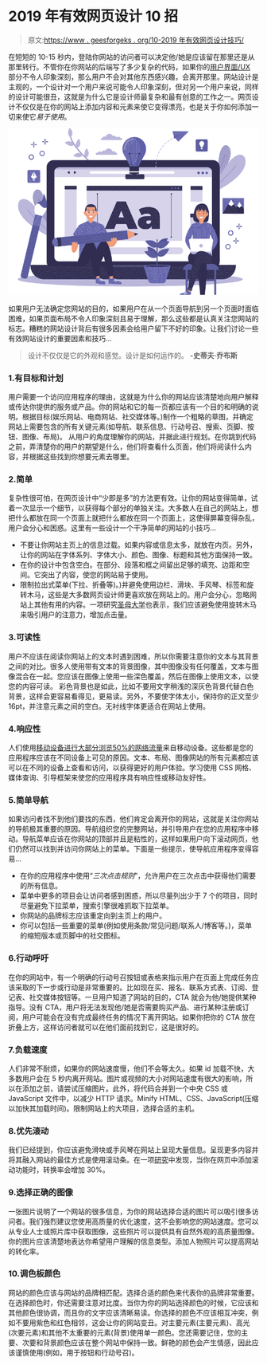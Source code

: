 # 2019 年有效网页设计 10 招

> 原文:[https://www . geesforgeks . org/10-2019 年有效网页设计技巧/](https://www.geeksforgeeks.org/10-tips-for-effective-web-designing-in-2019/)

在短短的 10-15 秒内，登陆你网站的访问者可以决定他/她是应该留在那里还是从那里转行。不管你在你网站的后端写了多少复杂的代码，如果你的[用户界面/UX](https://www.geeksforgeeks.org/ui-vs-ux-design-which-career-option-should-you-choose/) 部分不令人印象深刻，那么用户不会对其他东西感兴趣，会离开那里。网站设计是主观的，一个设计对一个用户来说可能令人印象深刻，但对另一个用户来说，同样的设计可能很丑，这就是为什么它是设计师最复杂和最有创意的工作之一。网页设计不仅仅是在你的网站上添加内容和元素来使它变得漂亮，也是关于你如何添加一切来使它*易于使用*。

![10-Tips-For-Effective-Web-Designing-in-2019](img/b38980c6eb4a66d93e087f2b1e497e2b.png)

如果用户无法确定您网站的目的，如果用户在从一个页面导航到另一个页面时面临困难，如果页面布局不令人印象深刻且易于理解，那么这些都是认真关注您网站的标志。糟糕的网站设计背后有很多因素会给用户留下不好的印象。让我们讨论一些有效网站设计的重要因素和技巧…

> 设计不仅仅是它的外观和感觉。设计是如何运作的。
> **-史蒂夫·乔布斯**

### 1.有目标和计划

用户需要一个访问应用程序的理由，这就是为什么你的网站应该清楚地向用户解释或传达你提供的服务或产品。你的网站和它的每一页都应该有一个目的和明确的说明。根据目标(娱乐网站、电商网站、社交媒体等。)制作一个粗略的草图，并确定网站上需要包含的所有关键元素(如导航、联系信息、行动号召、搜索、页脚、按钮、图像、布局)。
从用户的角度理解你的网站，并据此进行规划。在你跳到代码之前，弄清楚你的用户的期望是什么，他们将查看什么页面，他们将阅读什么内容，并根据这些找到你想要元素去哪里。

### 2.简单

复杂性很可怕，在网页设计中“少即是多”的方法更有效。让你的网站变得简单，试着一次显示一个细节，以获得每个部分的单独关注。大多数人在自己的网站上，想把什么都放在同一个页面上就把什么都放在同一个页面上，这使得屏幕变得杂乱，用户会分心和困惑。这里有一些设计一个干净简单的网站的小技巧…

*   不要让你网站主页上的信息过载。如果内容或信息太多，就放在内页。另外，让你的网站在字体系列、字体大小、颜色、图像、标题和其他方面保持一致。
*   在你的设计中包含空白。在部分、段落和框之间留出足够的填充、边距和空间。它突出了内容，使您的网站易于使用。
*   限制拉出式菜单(下拉、折叠等)。)并避免使用边栏、滑块、手风琴、标签和旋转木马，这些是大多数网页设计师更喜欢放在网站上的。用户会分心，忽略网站上其他有用的内容。一项研究[圣母大学](https://erikrunyon.com/2013/07/carousel-interaction-stats/)也表示，我们应该避免使用旋转木马来吸引用户的注意力，增加点击量。

### 3.可读性

用户不应该在阅读你网站上的文本时遇到困难，所以你需要注意你的文本与其背景之间的对比。很多人使用带有文本的背景图像，其中图像没有任何覆盖，文本与图像混合在一起。您应该在图像上使用一些深色覆盖，然后在图像上使用文本，以使您的内容可读。
彩色背景也是如此，比如不要用文字稍浅的深灰色背景代替白色背景，这样会更容易看得见，更易读。另外，不要使字体太小，保持你的正文至少 16pt，并注意元素之间的空白。无衬线字体更适合在网站上使用。

### 4.响应性

人们使用[移动设备进行大部分浏览](https://99designs.com/blog/web-digital/top-web-design-tips/)[50%的网络流量](https://www.statista.com/statistics/241462/global-mobile-phone-website-traffic-share/)来自移动设备。这些都是您的应用程序应该在不同设备上可见的原因。文本、布局、图像网站的所有元素都应该可以在不同的设备上查看和访问，以获得更好的用户体验。学习使用 CSS 网格、媒体查询、引导框架来使您的应用程序具有响应性或移动友好性。

### 5.简单导航

如果访问者找不到他们要找的东西，他们肯定会离开你的网站，这就是关注你网站的导航极其重要的原因。导航组织您的完整网站，并引导用户在您的应用程序中移动。导航菜单应该在你网站的顶部并且是粘性的，这样如果用户向下滚动网页，他们仍然可以找到并访问你网站上的菜单。下面是一些提示，使导航应用程序变得容易…

*   在你的应用程序中使用“*三次点击规则*”，允许用户在三次点击中获得他们需要的所有信息。
*   菜单中更多的项目会让访问者感到困惑，所以尽量列出少于 7 个的项目，同时尽量避免下拉菜单，搜索引擎很难抓取下拉菜单。
*   你网站的品牌标志应该重定向到主页上的用户。
*   你可以包括一些重要的菜单(例如使用条款/常见问题/联系人/博客等。)，菜单的缩短版本或页脚中的社交图标。

### 6.行动呼吁

在你的网站中，有一个明确的行动号召按钮或表格来指示用户在页面上完成任务应该采取的下一步或行动是非常重要的。比如现在买、报名、联系方式表、订阅、登记表、社交媒体按钮等。一旦用户知道了网站的目的，CTA 就会为他/她提供某种指导。没有 CTA，用户将无法发现他/她是否需要购买产品、进行某种注册或订阅，用户可能会在没有完成最终任务的情况下离开网站。如果你把你的 CTA 放在折叠上方，这样访问者就可以在他们面前找到它，这是很好的。

### 7.负载速度

人们非常不耐烦，如果你的网站速度慢，他们不会等太久。如果 id 加载不快，大多数用户会在 5 秒内离开网站。图片或视频的大小对网站速度有很大的影响，所以在添加之前，请尝试压缩图片。此外，将代码合并到一个中央 CSS 或 JavaScript 文件中，以减少 HTTP 请求。Minify HTML、CSS、JavaScript(压缩以加快其加载时间)。限制网站上的大项目，选择合适的主机。

### 8.优先滚动

我们已经提到，你应该避免滑块或手风琴在网站上呈现大量信息。呈现更多内容并将其融入网站的最佳方式是使用滚动条。在一项[研究](https://conversion-rate-experts.com/crazy-egg-case-study/)中发现，当你在网页中添加滚动功能时，转换率会增加 30%。

### 9.选择正确的图像

一张图片说明了一个网站的很多信息，为你的网站选择合适的图片可以吸引很多访问者。我们强烈建议您使用高质量的优化速度，这不会影响您的网站速度。您可以从专业人士或照片库中获取图像，这些照片可以提供具有自然外观的高质量图像。你的图片应该清楚地表达你希望用户理解的信息类型。添加人物照片可以提高网站的转化率。

### 10.调色板颜色

网站的颜色应该与网站的品牌相匹配。选择合适的颜色来代表你的品牌非常重要。在选择颜色时，你还需要注意对比度。当你为你的网站选择颜色的时候，它应该和其他颜色很协调，而且你的文字应该清晰易读。你选择的颜色不应该相互冲突，例如不要用紫色和红色相邻，这会让你的网站变丑。对主要元素(主要元素)、高光(次要元素)和其他不太重要的元素(背景)使用单一颜色。您还需要记住，您的主要、次要和背景颜色应该在整个网站中保持一致。鲜艳的颜色会产生情感，因此应该谨慎使用(例如，用于按钮和行动号召)。